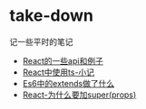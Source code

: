 # take-down
记一些平时的笔记
<br/>
- [React的一些api和例子](https://github.com/MyPrototypeWhat/take-down/blob/master/react.api.md)
- [React中使用ts-小记](https://github.com/MyPrototypeWhat/take-down/blob/master/react_use_ts.md)
- [Es6中的extends做了什么](https://github.com/MyPrototypeWhat/take-down/blob/master/extends_do_some.md)
- [React-为什么要加super(props)](https://github.com/MyPrototypeWhat/take-down/blob/master/React_super.md)

